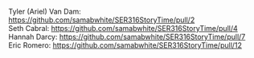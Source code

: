 Tyler (Ariel) Van Dam: https://github.com/samabwhite/SER316StoryTime/pull/2  
Seth Cabral: https://github.com/samabwhite/SER316StoryTime/pull/4  
Hannah Darcy: https://github.com/samabwhite/SER316StoryTime/pull/7  
Eric Romero: https://github.com/samabwhite/SER316StoryTime/pull/12
